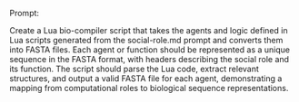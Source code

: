 
Prompt:

Create a Lua bio-compiler script that takes the agents and logic defined in Lua scripts generated from the social-role.md prompt and converts them into FASTA files. Each agent or function should be represented as a unique sequence in the FASTA format, with headers describing the social role and its function. The script should parse the Lua code, extract relevant structures, and output a valid FASTA file for each agent, demonstrating a mapping from computational roles to biological sequence representations.